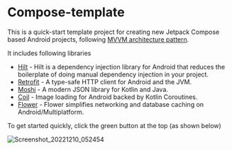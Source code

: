 # Compose-template
This is a quick-start template project for creating new Jetpack Compose based Android projects, following [MVVM architecture pattern](https://developer.android.com/topic/architecture).

It includes following libraries
- [Hilt](https://dagger.dev/hilt) - Hilt is a dependency injection library for Android that reduces the boilerplate of doing manual dependency injection in your project.
- [Retrofit](https://github.com/square/retrofit) - A type-safe HTTP client for Android and the JVM.
- [Moshi](https://github.com/square/moshi) - A modern JSON library for Kotlin and Java.
- [Coil](https://github.com/coil-kt/coil) - Image loading for Android backed by Kotlin Coroutines.
- [Flower](https://github.com/hadiyarajesh/flower) - Flower simplifies networking and database caching on Android/Multiplatform.

To get started quickly, click the green button at the top (as shown below)

![Screenshot_20221210_052454](https://user-images.githubusercontent.com/12107428/206853842-511e4320-14a4-4fb2-b81c-7f5312b0699e.png)
